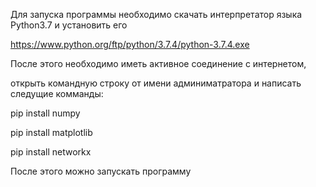 Для запуска программы необходимо скачать интерпретатор языка Python3.7 и установить его

https://www.python.org/ftp/python/3.7.4/python-3.7.4.exe

После этого необходимо иметь активное соединение с интернетом, 

открыть командную строку от имени админиматратора и написать следущие комманды:

pip install numpy

pip install matplotlib

pip install networkx

После этого можно запускать программу
